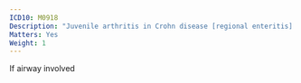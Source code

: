 ```yaml
---
ICD10: M0918
Description: "Juvenile arthritis in Crohn disease [regional enteritis]: Other"
Matters: Yes
Weight: 1
---
```

If airway involved
